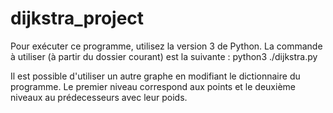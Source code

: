 # dijkstra_project
Pour exécuter ce programme, utilisez la version 3 de Python. La commande à utiliser (à partir du dossier courant) est la suivante :
python3 ./dijkstra.py

Il est possible d'utiliser un autre graphe en modifiant le dictionnaire du programme. Le premier niveau correspond aux points et le deuxième niveaux au prédecesseurs avec leur poids.